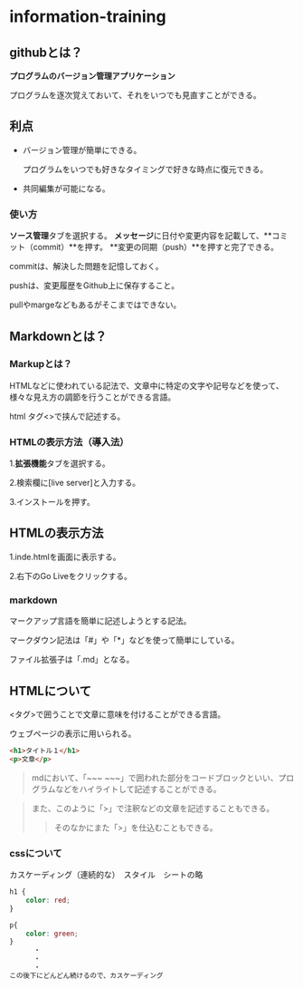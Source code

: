 # information-training

## githubとは？

**プログラムのバージョン管理アプリケーション**

プログラムを逐次覚えておいて、それをいつでも見直すことができる。

## 利点
* バージョン管理が簡単にできる。

    プログラムをいつでも好きなタイミングで好きな時点に復元できる。

* 共同編集が可能になる。

### 使い方
**ソース管理**タブを選択する。
**メッセージ**に日付や変更内容を記載して、**コミット（commit）**を押す。
**変更の同期（push）**を押すと完了できる。

commitは、解決した問題を記憶しておく。

pushは、変更履歴をGithub上に保存すること。

pullやmargeなどもあるがそこまではできない。


## Markdownとは？

### Markupとは？

HTMLなどに使われている記法で、文章中に特定の文字や記号などを使って、様々な見え方の調節を行うことができる言語。

html タグ<>で挟んで記述する。

### HTMLの表示方法（導入法）

1.**拡張機能**タブを選択する。

2.検索欄に[live server]と入力する。

3.インストールを押す。

## HTMLの表示方法

1.inde.htmlを画面に表示する。

2.右下のGo Liveをクリックする。

### markdown

マークアップ言語を簡単に記述しようとする記法。

マークダウン記法は「#」や「*」などを使って簡単にしている。

ファイル拡張子は「.md」となる。

## HTMLについて

<タグ>で囲うことで文章に意味を付けることができる言語。

ウェブページの表示に用いられる。

~~~html
<h1>タイトル１</h1>
<p>文章</p>
~~~

> mdにおいて、「~~~ ~~~」で囲われた部分をコードブロックといい、プログラムなどをハイライトして記述することができる。

> また、このように「>」で注釈などの文章を記述することもできる。
>> そのなかにまた「>」を仕込むこともできる。

### cssについて

カスケーディング（連続的な）　スタイル　シートの略

~~~css
h1 {
    color: red;
}

p{
    color: green;
}
      ・
      ・
      ・
この後下にどんどん続けるので、カスケーディング
~~~
